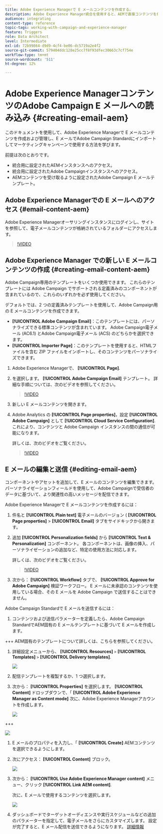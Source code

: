 ```yaml
---
title: Adobe Experience Managerで E メールコンテンツを作成する。
description: Adobe Experience Manager統合を使用すると、AEMで直接コンテンツを作成し、後でAdobe Campaignで使用することができます。
audience: integrating
content-type: reference
topic-tags: working-with-campaign-and-experience-manager
feature: Triggers
role: Data Architect
level: Intermediate
exl-id: 72b99864-d9d9-4cf4-be06-dc5719a2e4f2
source-git-commit: 579404ddc128e25cc7f8f93dfec30663c7cf754e
workflow-type: tm+mt
source-wordcount: '511'
ht-degree: 12%

---
```


# Adobe Experience ManagerコンテンツのAdobe Campaign E メールへの読み込み {#creating-email-aem}

このドキュメントを使用して、Adobe Experience Managerで E メールコンテンツを作成および管理し、E メールでAdobe Campaign Standardにインポートしてマーケティングキャンペーンで使用する方法を学びます。

前提は次のとおりです。

* 統合用に設定されたAEMインスタンスへのアクセス。
* 統合用に設定されたAdobe Campaignインスタンスへのアクセス。
* AEMコンテンツを受け取るように設定されたAdobe Campaign E メールテンプレート。

## Adobe Experience Managerでの E メールへのアクセス {#email-content-aem}

Adobe Experience Managerオーサリングインスタンスにログインし、サイトを参照して、電子メールコンテンツが格納されているフォルダーにアクセスします。

>[!VIDEO](https://video.tv.adobe.com/v/29996)

## Adobe Experience Manager での新しい E メールコンテンツの作成 {#creating-email-content-aem}

Adobe Campaign専用のテンプレートをいくつか使用できます。 これらのテンプレートには Adobe Campaign でサポートされる定義済みのコンポーネントが含まれているので、これらのいずれかを必ず使用してください。

デフォルトでは、2 つの定義済みテンプレートを使用して、Adobe Campaign用の E メールコンテンツを作成できます。

* **[!UICONTROL Adobe Campaign Email]**：このテンプレートには、パーソナライズできる標準コンテンツが含まれています。 Adobe Campaign電子メール (AC6.1) とAdobe Campaign電子メール (ACS) のどちらかを選択できます。
* **[!UICONTROL Importer Page]**：このテンプレートを使用すると、HTMLファイルを含む ZIP ファイルをインポートし、そのコンテンツをパーソナライズできます。

1. Adobe Experience Managerで、 **[!UICONTROL Page]**.

1. を選択します。 **[!UICONTROL Adobe Campaign Email]** テンプレート。 詳細な手順については、次のビデオを参照してください。

   >[!VIDEO](https://video.tv.adobe.com/v/29997)

1. 新しい E メールコンテンツを開きます。

1. Adobe Analytics の **[!UICONTROL Page properties]**，設定 **[!UICONTROL Adobe Campaign]** として **[!UICONTROL Cloud Service Configuration]**. これにより、コンテンツと Adobe Campaign インスタンスの間の通信が可能になります。

   詳しくは、次のビデオをご覧ください。

   >[!VIDEO](https://video.tv.adobe.com/v/29999)

## E メールの編集と送信 {#editing-email-aem}

コンポーネントやアセットを追加して、E メールのコンテンツを編集できます。 パーソナライゼーションフィールドを使用して、Adobe Campaignで受信者のデータに基づいて、より関連性の高いメッセージを配信できます。

Adobe Experience Managerで E メールコンテンツを作成するには：

1. 件名と **[!UICONTROL Plain text]** 電子メールのバージョン ( **[!UICONTROL Page properties]** > **[!UICONTROL Email]** タブをサイドキックから開きます。

1. 追加 **[!UICONTROL Personalization fields]** から **[!UICONTROL Text & Personalization]** コンポーネント。 各コンポーネントは、画像の挿入、パーソナライゼーションの追加など、特定の使用方法に対応します。

   詳しくは、次のビデオをご覧ください。

   >[!VIDEO](https://video.tv.adobe.com/v/29998)

1. 次から： **[!UICONTROL Workflow]** タブで、 **[!UICONTROL Approve for Adobe Campaign]** 検証ワークフロー。 E メールに未承認のコンテンツを使用している場合、その E メールを Adobe Campaign で送信することはできません。

Adobe Campaign Standardで E メールを送信するには：

1. コンテンツおよび送信パラメーターを定義したら、Adobe Campaign StandardでAEM固有の E メールテンプレートに基づいて E メールを作成します。

+++ AEM固有のテンプレートについて詳しくは、こちらを参照してください。

   1. 詳細設定メニューから、 **[!UICONTROL Resources]** `>` **[!UICONTROL Templates]** `>` **[!UICONTROL Delivery templates]**.

      ![](assets/aem_templates_1.png)

   1. 配信テンプレートを複製するか、1 つ選択します。

   1. 次から： **[!UICONTROL Properties]** を選択します。 **[!UICONTROL Content]** ドロップダウンで、「 **[!UICONTROL Adobe Experience Manager as Content mode]** 次に、Adobe Experience Managerアカウントを作成します。

      ![](assets/aem_templates_2.png)

+++

   ![](assets/aem_send_1.png)

1. E メールのプロパティを入力し、「 **[!UICONTROL Create]** AEMコンテンツを選択できるようにします。

1. 次にアクセス： **[!UICONTROL Content]** ブロック。

   ![](assets/aem_send_2.png)

1. 次から： **[!UICONTROL Use Adobe Experience Manager content]** メニュー、クリック **[!UICONTROL Link AEM content]**.

   次に、E メールで使用するコンテンツを選択します。

   ![](assets/aem_send_3.png)

1. ダッシュボードでターゲットオーディエンスや実行スケジュールなどの追加のパラメーターを指定して、電子メールをさらにカスタマイズします。 設定が完了すると、E メール配信を送信できるようになります。 [詳細情報](../../sending/using/confirming-the-send.md)

